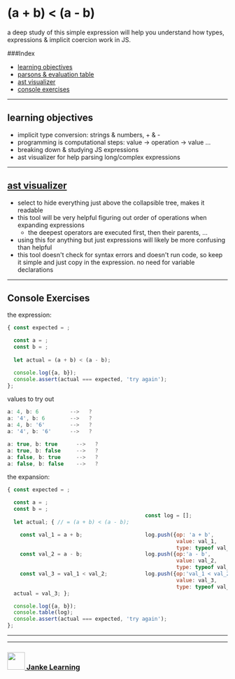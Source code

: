 # (a + b) < (a - b)

a deep study of this simple expression will help you understand how types, expressions & implicit coercion work in JS.

###Index
* [learning objectives](#learning-objectives)
* [parsons & evaluation table](https://colevanderswands.github.io/an-expression-study)
* [ast visualizer](#ast-visualizer)
* [console exercises](#console-exercises)

---

## learning objectives

* implicit type conversion: strings & numbers, + & -
* programming is computational steps: value -> operation -> value ...
* breaking down & studying JS expressions
* ast visualizer for help parsing long/complex expressions

---

## [ast visualizer](https://astexplorer.net/) 

* select to hide everything just above the collapsible tree, makes it readable
* this tool will be very helpful figuring out order of operations when expanding expressions
    * the deepest operators are executed first, then their parents, ...
* using this for anything but just expressions will likely be more confusing than helpful
* this tool doesn't check for syntax errors and doesn't run code, so keep it simple and just copy in the expression. no need for variable declarations

---

## Console Exercises

the expression:
```js
{ const expected = ;

  const a = ;
  const b = ;                               
                                            
  let actual = (a + b) < (a - b); 

  console.log({a, b});
  console.assert(actual === expected, 'try again');
};
```
values to try out
```js
a: 4, b: 6          -->   ?
a: '4', b: 6        -->   ?
a: 4, b: '6'        -->   ?
a: '4', b: '6'      -->   ?

a: true, b: true      -->   ?
a: true, b: false     -->   ?
a: false, b: true     -->   ?
a: false, b: false    -->   ?
```

the expansion:
```js
{ const expected = ;

  const a = ;
  const b = ; 
                                            const log = [];               
  let actual; { // = (a + b) < (a - b);    

    const val_1 = a + b;                    log.push({op: 'a + b',
                                                      value: val_1,
                                                      type: typeof val_1});
    const val_2 = a - b;                    log.push({op:'a - b',
                                                      value: val_2,
                                                      type: typeof val_2});
    const val_3 = val_1 < val_2;            log.push({op:'val_1 < val_2',
                                                      value: val_3,
                                                      type: typeof val_3});
  actual = val_3; };

  console.log({a, b});
  console.table(log);
  console.assert(actual === expected, 'try again');
};
```

___
___
### <a href="http://janke-learning.org" target="_blank"><img src="https://user-images.githubusercontent.com/18554853/50098409-22575780-021c-11e9-99e1-962787adaded.png" width="40" height="40"></img> Janke Learning</a>
